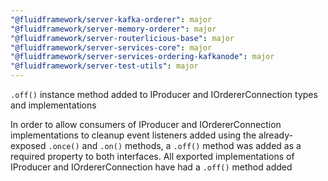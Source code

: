 ```yaml
---
"@fluidframework/server-kafka-orderer": major
"@fluidframework/server-memory-orderer": major
"@fluidframework/server-routerlicious-base": major
"@fluidframework/server-services-core": major
"@fluidframework/server-services-ordering-kafkanode": major
"@fluidframework/server-test-utils": major
---
```


`.off()` instance method added to IProducer and IOrdererConnection types and implementations

In order to allow consumers of IProducer and IOrdererConnection implementations to cleanup event listeners added using the already-exposed `.once()` and `.on()` methods, a `.off()` method was added as a required property to both interfaces. All exported implementations of IProducer and IOrdererConnection have had a `.off()` method added
